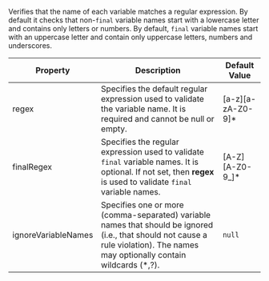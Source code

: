 
Verifies that the name of each variable matches a regular expression. By default it checks that
non-`final` variable names start with a lowercase letter and contains only letters or numbers.
By default, `final` variable names start with an uppercase letter and contain only uppercase
letters, numbers and underscores.

| Property                    | Description            | Default Value    |
|-----------------------------|------------------------|------------------|
| regex                       | Specifies the default regular expression used to validate the variable name. It is required and cannot be null or empty.     | \[a-z\]\[a-zA-Z0-9\]* |
| finalRegex                  | Specifies the regular expression used to validate `final` variable names. It is optional. If not set, then **regex** is used to validate `final` variable names. | \[A-Z\]\[A-Z0-9_\]* |
| ignoreVariableNames         | Specifies one or more (comma-separated) variable names that should be ignored (i.e., that should not cause a rule violation). The names may optionally contain wildcards (*,?).  | `null` |